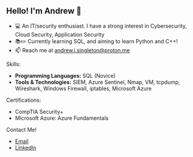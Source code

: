 ## Hello! I'm Andrew 👋 
- 💻 An IT/security enthusiast. I have a strong interest in Cybersecurity, Cloud Security, Application Security
- 📚✏️ Currently learning SQL, and aiming to learn Python and C++!
- 📫 Reach me at andrew.j.singleton@proton.me

Skills:
- **Programming Languages:** SQL (Novice)
- **Tools & Technologies:** SIEM, Azure Sentinel, Nmap, VM, tcpdump, Wireshark, Windows Firewall, iptables, Microsoft Azure

Certifications:
- CompTIA Security+
- Microsoft Azure: Azure Fundamentals

Contact Me!
- [Email](mailto:andrew.j.singleton@proton.me)
- [LinkedIn](https://www.linkedin.com/in/andrewsingleton2/)
